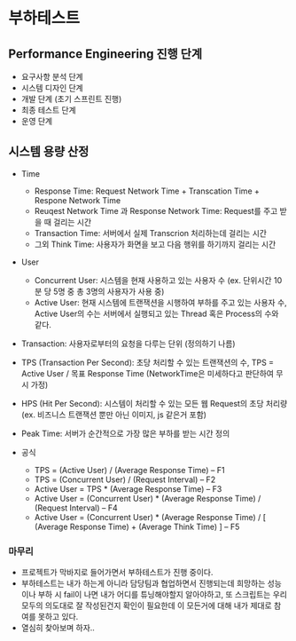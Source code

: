# 부하테스트
## Performance Engineering 진행 단계
- 요구사항 분석 단계
- 시스템 디자인 단계
- 개발 단계 (초기 스프린트 진행)
- 최종 테스트 단계
- 운영 단계

## 시스템 용량 산정
- Time
  - Response Time: Request Network Time + Transcation Time + Respone Network Time
  - Reuqest Network Time 과 Response Network Time: Request를 주고 받을 때 걸리는 시간
  - Transaction Time: 서버에서 실제 Transcrion 처리하는데 걸리는 시간
  - 그외 Think Time: 사용자가 화면을 보고 다음 행위를 하기까지 걸리는 시간
- User
  - Concurrent User: 시스템을 현재 사용하고 있는 사용자 수 (ex. 단위시간 10분 당 5명 중 총 3명의 사용자가 사용 중)
  - Active User: 현재 시스템에 트랜잭션을 시행하여 부하를 주고 있는 사용자 수, Active User의 수는 서버에서 실행되고 있는 Thread 혹은 Process의 수와 같다.
- Transaction: 사용자로부터의 요청을 다루는 단위 (정의하기 나름)
- TPS (Transaction Per Second): 초당 처리할 수 있는 트랜잭션의 수, TPS = Active User / 목표 Response Time (NetworkTime은 미세하다고 판단하여 무시 가정) 
- HPS (Hit Per Second): 시스템이 처리할 수 있는 모든 웹 Request의 초당 처리량 (ex. 비즈니스 트랜잭션 뿐만 아닌 이미지, js 같은거 포함)
- Peak Time: 서버가 순간적으로 가장 많은 부하를 받는 시간 정의

- 공식
  -  TPS = (Active User) / (Average Response Time) – F1
  -  TPS = (Concurrent User) / (Request Interval) – F2
  -  Active User = TPS * (Average Response Time) – F3
  -  Active User = (Concurrent User) * (Average Response Time) / (Request Interval) – F4
  -  Active User = (Concurrent User) * (Average Response Time) / [ (Average Response Time) + (Average Think Time) ] – F5


### 마무리
- 프로젝트가 막바지로 들어가면서 부하테스트가 진행 중이다.
- 부하테스트는 내가 하는게 아니라 담당팀과 협업하면서 진행되는데 희망하는 성능이나 부하 시 fail이 나면 내가 어디를 튜닝해야할지 알아야하고, 또 스크립트는 우리 모두의 의도대로 잘 작성된건지 확인이 필요한데 이 모든거에 대해 내가 제대로 참여를 못하고 있다.
- 열심히 찾아보며 하자..